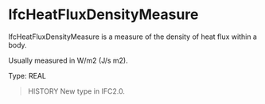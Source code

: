 # IfcHeatFluxDensityMeasure

IfcHeatFluxDensityMeasure is a measure of the density of heat flux within a body.<!-- end of definition -->

Usually measured in W/m2 (J/s m2).

Type: REAL

> HISTORY  New type in IFC2.0.

